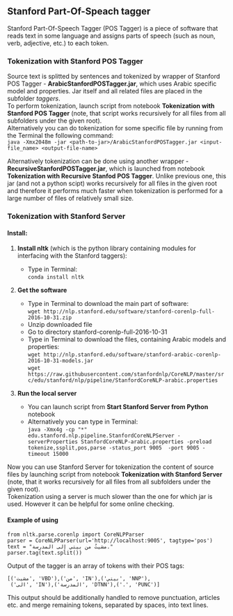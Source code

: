 ## Stanford Part-Of-Speach tagger 
Stanford Part-Of-Speech Tagger (POS Tagger) is a piece of software that reads text in some language and assigns parts of speech (such as noun, verb, adjective, etc.) to each token.

### Tokenization with Stanford POS Tagger
Source text is splitted by sentences and tokenized by wrapper of Stanford POS Tagger - **ArabicStanfordPOSTagger.jar**, which uses Arabic specific model and properties. Jar itself and all related files are placed in the subfolder *taggers*.    
To perform tokenization, launch script from notebook **Tokenization with Stanford POS Tagger** (note, that script works recursively for all files from all subfolders under the given root).    
Alternatively you can do tokenization for some specific file by running from the Terminal the following command:    
`java -Xmx2048m -jar <path-to-jar>/ArabicStanfordPOSTagger.jar <input-file_name> <output-file-name>`    

Alternatively tokenization can be done using another wrapper - **RecursiveStanfordPOSTagger.jar**, which is launched from notebook **Tokenization with Recursive Stanfod POS Tagger**. Unlike previous one, this jar (and not a python scipt) works recursively for all files in the given root and therefore it performs much faster when tokenization is performed for a large number of files of relatively small size.

### Tokenization with Stanford Server
#### Install:

1.  **Install nltk** (which is the python library containing modules for interfacing with the Stanford taggers):
    - Type in Terminal:     
        `conda install nltk`    

2.  **Get the software**
    - Type in Terminal to download the main part of software:  
        `wget http://nlp.stanford.edu/software/stanford-corenlp-full-2016-10-31.zip`
    - Unzip downloaded file
    - Go to directory stanford-corenlp-full-2016-10-31
    - Type in Terminal to download the files, containing Arabic models and properties:        
        `wget http://nlp.stanford.edu/software/stanford-arabic-corenlp-2016-10-31-models.jar`    
        `wget https://raw.githubusercontent.com/stanfordnlp/CoreNLP/master/src/edu/stanford/nlp/pipeline/StanfordCoreNLP-arabic.properties`

3. **Run the local server**
	- You can launch script from **Start Stanford Server from Python** notebook
    - Alternatively you can type in Terminal:    
        `java -Xmx4g -cp "*" edu.stanford.nlp.pipeline.StanfordCoreNLPServer -serverProperties StanfordCoreNLP-arabic.properties -preload tokenize,ssplit,pos,parse -status_port 9005  -port 9005 -timeout 15000`
        
Now you can use Stanford Server for tokenization the content of source files by launching script from notebook **Tokenization with Stanford Server** (note, that it works recursively for all files from all subfolders under the given root).    
Tokenization using a server is much slower than the one for which jar is used. However it can be helpful for some online checking.

#### Example of using
``````
from nltk.parse.corenlp import CoreNLPParser
parser = CoreNLPParser(url='http://localhost:9005', tagtype='pos')
text = "مشيتُ من بيتي إلى المدرسة."
parser.tag(text.split())
``````

Output of the tagger is an array of tokens with their POS tags:
``````
[('مشيت', 'VBD'),('من', 'IN'),('بيتي', 'NNP'),
 ('الى', 'IN'),('المدرسة', 'DTNN'),('.', 'PUNC')]
``````
This output should be additionally handled to remove punctuation, articles etc. and merge remaining tokens, separated by spaces, into text lines.
